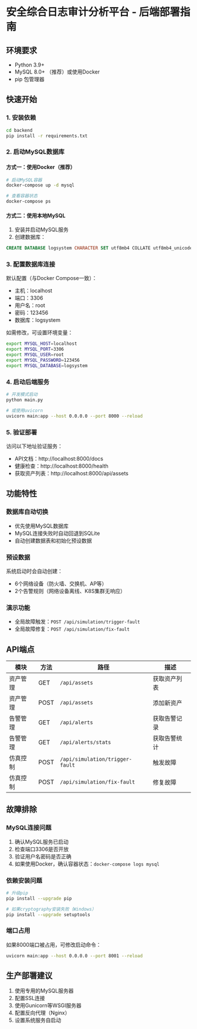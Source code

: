  # 安全综合日志审计分析平台 - 后端部署指南

## 环境要求

- Python 3.9+
- MySQL 8.0+ （推荐）或使用Docker
- pip 包管理器

## 快速开始

### 1. 安装依赖

```bash
cd backend
pip install -r requirements.txt
```

### 2. 启动MySQL数据库

#### 方式一：使用Docker（推荐）

```bash
# 启动MySQL容器
docker-compose up -d mysql

# 查看容器状态
docker-compose ps
```

#### 方式二：使用本地MySQL

1. 安装并启动MySQL服务
2. 创建数据库：
```sql
CREATE DATABASE logsystem CHARACTER SET utf8mb4 COLLATE utf8mb4_unicode_ci;
```

### 3. 配置数据库连接

默认配置（与Docker Compose一致）：
- 主机：localhost
- 端口：3306
- 用户名：root
- 密码：123456
- 数据库：logsystem

如需修改，可设置环境变量：
```bash
export MYSQL_HOST=localhost
export MYSQL_PORT=3306
export MYSQL_USER=root
export MYSQL_PASSWORD=123456
export MYSQL_DATABASE=logsystem
```

### 4. 启动后端服务

```bash
# 开发模式启动
python main.py

# 或使用uvicorn
uvicorn main:app --host 0.0.0.0 --port 8000 --reload
```

### 5. 验证部署

访问以下地址验证服务：
- API文档：http://localhost:8000/docs
- 健康检查：http://localhost:8000/health
- 获取资产列表：http://localhost:8000/api/assets

## 功能特性

### 数据库自动切换
- 优先使用MySQL数据库
- MySQL连接失败时自动回退到SQLite
- 自动创建数据表和初始化预设数据

### 预设数据
系统启动时会自动创建：
- 6个网络设备（防火墙、交换机、AP等）
- 2个告警规则（网络设备离线、K8S集群无响应）

### 演示功能
- 全局故障触发：`POST /api/simulation/trigger-fault`
- 全局故障修复：`POST /api/simulation/fix-fault`

## API端点

| 模块 | 方法 | 路径 | 描述 |
|------|------|------|------|
| 资产管理 | GET | `/api/assets` | 获取资产列表 |
| 资产管理 | POST | `/api/assets` | 添加新资产 |
| 告警管理 | GET | `/api/alerts` | 获取告警记录 |
| 告警管理 | GET | `/api/alerts/stats` | 获取告警统计 |
| 仿真控制 | POST | `/api/simulation/trigger-fault` | 触发故障 |
| 仿真控制 | POST | `/api/simulation/fix-fault` | 修复故障 |

## 故障排除

### MySQL连接问题
1. 确认MySQL服务已启动
2. 检查端口3306是否开放
3. 验证用户名密码是否正确
4. 如果使用Docker，确认容器状态：`docker-compose logs mysql`

### 依赖安装问题
```bash
# 升级pip
pip install --upgrade pip

# 如果cryptography安装失败（Windows）
pip install --upgrade setuptools
```

### 端口占用
如果8000端口被占用，可修改启动命令：
```bash
uvicorn main:app --host 0.0.0.0 --port 8001 --reload
```

## 生产部署建议

1. 使用专用的MySQL服务器
2. 配置SSL连接
3. 使用Gunicorn等WSGI服务器
4. 配置反向代理（Nginx）
5. 设置系统服务自启动